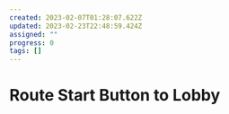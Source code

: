 ```yaml
---
created: 2023-02-07T01:28:07.622Z
updated: 2023-02-23T22:48:59.424Z
assigned: ""
progress: 0
tags: []
---
```


# Route Start Button to Lobby
